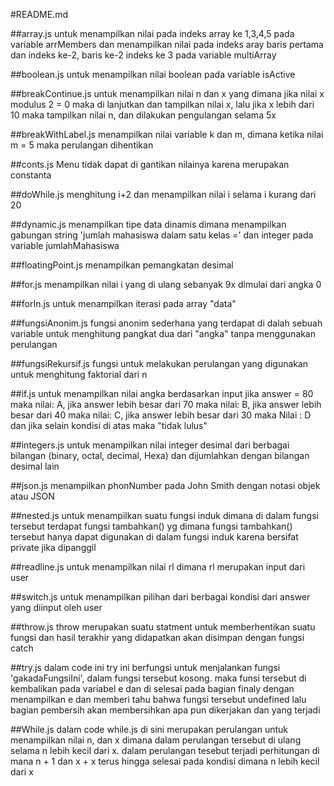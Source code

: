 #README.md

##array.js
untuk menampilkan nilai pada indeks array ke 1,3,4,5 pada variable arrMembers dan menampilkan nilai pada indeks aray baris pertama dan indeks ke-2, baris ke-2 indeks ke 3 pada variable multiArray 

##boolean.js
untuk menampilkan nilai boolean pada variable isActive

##breakContinue.js
untuk menampilkan nilai n dan x yang dimana jika nilai x modulus 2 = 0 maka di lanjutkan dan tampilkan nilai x, lalu jika x lebih dari 10 maka tampilkan nilai n, dan dilakukan pengulangan selama 5x

##breakWithLabel.js
menampilkan nilai variable k dan m, dimana ketika nilai m = 5 maka perulangan dihentikan

##conts.js
Menu tidak dapat di gantikan nilainya karena merupakan constanta

##doWhile.js
menghitung i+2 dan menampilkan nilai i selama i kurang dari 20

##dynamic.js
menampilkan tipe data dinamis dimana menampilkan gabungan string 'jumlah mahasiswa dalam satu kelas =' dan integer pada variable jumlahMahasiswa

##floatingPoint.js
menampilkan pemangkatan desimal

##for.js
menampilkan nilai i yang di ulang sebanyak 9x dimulai dari angka 0

##forIn.js
untuk menampilkan iterasi pada array "data"

##fungsiAnonim.js
fungsi anonim sederhana yang terdapat di dalah sebuah variable untuk menghitung pangkat dua dari "angka" tanpa menggunakan perulangan

##fungsiRekursif.js
fungsi untuk melakukan perulangan yang digunakan untuk menghitung faktorial dari n

##if.js
untuk menampilkan nilai angka berdasarkan input jika answer = 80 maka nilai: A, jika answer lebih besar dari 70 maka nilai: B, jika answer lebih besar dari 40 maka nilai: C, jika answer lebih besar dari 30 maka Nilai : D
dan jika selain kondisi di atas maka "tidak lulus"

##integers.js
untuk menampilkan nilai integer desimal dari berbagai bilangan (binary, octal, decimal, Hexa) dan dijumlahkan dengan bilangan desimal lain

##json.js
menampilkan phonNumber pada John Smith dengan notasi objek atau JSON

##nested.js
untuk menampilkan suatu fungsi induk dimana di dalam fungsi tersebut terdapat fungsi tambahkan() yg dimana fungsi tambahkan() tersebut hanya dapat digunakan di dalam fungsi induk karena bersifat private jika dipanggil

##readline.js
untuk menampilkan nilai rl dimana rl merupakan input dari user

##switch.js
untuk menampilkan pilihan dari berbagai kondisi dari answer yang diinput oleh user

##throw.js
throw merupakan suatu statment untuk memberhentikan suatu fungsi dan hasil terakhir yang didapatkan akan disimpan dengan fungsi catch

##try.js
dalam code ini try ini berfungsi untuk menjalankan fungsi 'gakadaFungsiIni', dalam fungsi tersebut kosong. maka funsi tersebut di kembalikan pada variabel e dan di selesai pada bagian finaly dengan menampilkan e dan memberi tahu bahwa fungsi tersebut undefined lalu bagian pembersih akan membersihkan apa pun dikerjakan dan yang terjadi

##While.js
dalam code while.js di sini merupakan perulangan untuk menampilkan nilai n, dan x dimana dalam perulangan tersebut di ulang selama n lebih kecil dari x. dalam perulangan tesebut terjadi perhitungan di mana n + 1 dan x + x terus hingga selesai pada kondisi dimana n lebih kecil dari x
